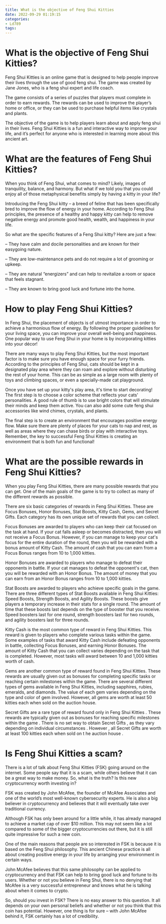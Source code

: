 ```yaml
---
title: What is the objective of Feng Shui Kitties
date: 2022-09-29 01:19:15
categories:
- Ld789
tags:
---
```



#  What is the objective of Feng Shui Kitties?

Feng Shui Kitties is an online game that is designed to help people improve their lives through the use of good feng shui. The game was created by Jane Jones, who is a feng shui expert and life coach.

The game consists of a series of puzzles that players must complete in order to earn rewards. The rewards can be used to improve the player’s home or office, or they can be used to purchase helpful items like crystals and plants.

The objective of the game is to help players learn about and apply feng shui in their lives. Feng Shui Kitties is a fun and interactive way to improve your life, and it’s perfect for anyone who is interested in learning more about this ancient art.

#  What are the features of Feng Shui Kitties?

When you think of Feng Shui, what comes to mind? Likely, images of tranquility, balance, and harmony. But what if we told you that you could enjoy all of those metaphysical benefits simply by having a kitty in your life?

Introducing the Feng Shui kitty – a breed of feline that has been specifically bred to improve the flow of energy in your home. According to Feng Shui principles, the presence of a healthy and happy kitty can help to remove negative energy and promote good health, wealth, and happiness in your life.

So what are the specific features of a Feng Shui kitty? Here are just a few:

– They have calm and docile personalities and are known for their easygoing nature.

– They are low-maintenance pets and do not require a lot of grooming or upkeep.

– They are natural “energizers” and can help to revitalize a room or space that feels stagnant.

– They are known to bring good luck and fortune into the home.

#  How to play Feng Shui Kitties?

In Feng Shui, the placement of objects is of utmost importance in order to achieve a harmonious flow of energy. By following the proper guidelines for your living space, you can improve your overall well-being and happiness. One popular way to use Feng Shui in your home is by incorporating kitties into your décor!

There are many ways to play Feng Shui Kitties, but the most important factor is to make sure you have enough space for your furry friends. According to the principles of Feng Shui, cats should be kept in a designated play area where they can roam and explore without disturbing the rest of your home. This can be as simple as a large room with plenty of toys and climbing spaces, or even a specially-made cat playground.

Once you have set up your kitty's play area, it's time to start decorating! The first step is to choose a color scheme that reflects your cats' personalities. A good rule of thumb is to use bright colors that will stimulate their minds and keep them active. You can also add some cute feng shui accessories like wind chimes, crystals, and plants.

The final step is to create an environment that encourages positive energy flow. Make sure there are plenty of places for your cats to nap and rest, as well as areas where they can chase birds or play with interactive toys. Remember, the key to successful Feng Shui Kitties is creating an environment that is both fun and functional!

#  What are the possible rewards in Feng Shui Kitties?

When you play Feng Shui Kitties, there are many possible rewards that you can get. One of the main goals of the game is to try to collect as many of the different rewards as possible.

There are six basic categories of rewards in Feng Shui Kitties. These are Focus Bonuses, Honor Bonuses, Stat Boosts, Kitty Cash, Gems, and Secret Gifts. Each category has its own unique set of rewards that you can collect.

Focus Bonuses are awarded to players who can keep their cat focused on the task at hand. If your cat falls asleep or becomes distracted, then you will not receive a Focus Bonus. However, if you can manage to keep your cat's focus for the entire duration of the round, then you will be rewarded with a bonus amount of Kitty Cash. The amount of cash that you can earn from a Focus Bonus ranges from 10 to 1,000 kitties.

Honor Bonuses are awarded to players who manage to defeat their opponents in battle. If your cat manages to defeat the opponent's cat, then you will be rewarded with an Honor Bonus. The amount of money that you can earn from an Honor Bonus ranges from 10 to 1,000 kitties.

Stat Boosts are awarded to players who achieve specific goals in the game. There are three different types of Stat Boosts available in Feng Shui Kitties: Speed Boosts, Strength Boosts, and Agility Boosts. These boosts give players a temporary increase in their stats for a single round. The amount of time that these boosts last depends on the type of booster that you receive. Speed boosters last for one round, strength boosters last for two rounds, and agility boosters last for three rounds.

Kitty Cash is the most common type of reward in Feng Shui Kitties. This reward is given to players who complete various tasks within the game. Some examples of tasks that award Kitty Cash include defeating opponents in battle, collecting Focus Bonuses, and earning Honor Bonuses. The amount of Kitty Cash that you can collect varies depending on the task that is completed. However, most tasks will award between 10 and 1,000 kitties worth of cash.

Gems are another common type of reward found in Feng Shui Kitties. These rewards are usually given out as bonuses for completing specific tasks or reaching certain milestones within the game. There are several different types of gems available in Feng Shui Kitties, including sapphires, rubies, emeralds, and diamonds. The value of each gem varies depending on the type and color of gem involved. However, all gems are worth at least 50 kitties each when sold on the auction house.

Secret Gifts are a rare type of reward found only in Feng Shui Kitties . These rewards are typically given out as bonuses for reaching specific milestones within the game . There is no set way to obtain Secret Gifts , as they vary depending on individual circumstances . However , all Secret Gifts are worth at least 100 kitties each when sold on t he auction house .

#  Is Feng Shui Kitties a scam?

There is a lot of talk about Feng Shui Kitties (FSK) going around on the internet. Some people say that it is a scam, while others believe that it can be a great way to make money. So, what is the truth? Is this new cryptocurrency worth investing in?

FSK was created by John McAfee, the founder of McAfee Associates and one of the world’s most well-known cybersecurity experts. He is also a big believer in cryptocurrency and believes that it will eventually take over traditional currency.

Although FSK has only been around for a little while, it has already managed to achieve a market cap of over $10 million. This may not seem like a lot compared to some of the bigger cryptocurrencies out there, but it is still quite impressive for such a new coin.

One of the main reasons that people are so interested in FSK is because it is based on the Feng Shui philosophy. This ancient Chinese practice is all about creating positive energy in your life by arranging your environment in certain ways.

John McAfee believes that this same philosophy can be applied to cryptocurrency and that FSK can help to bring good luck and fortune to its users. Whether or not you believe in Feng Shui, there is no denying that McAfee is a very successful entrepreneur and knows what he is talking about when it comes to crypto.

So, should you invest in FSK? There is no easy answer to this question. It all depends on your own personal beliefs and whether or not you think that this coin has potential. However, one thing is for sure – with John McAfee behind it, FSK certainly has a lot of credibility.